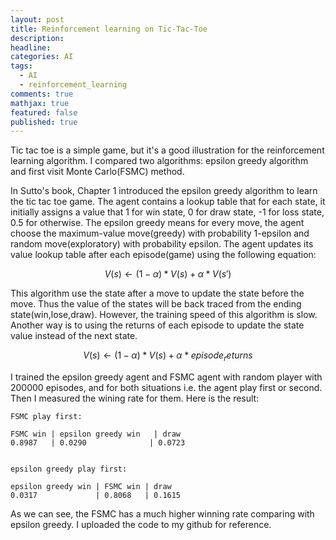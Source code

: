 ```yaml
---
layout: post
title: Reinforcement learning on Tic-Tac-Toe 
description: 
headline: 
categories: AI
tags: 
  - AI
  - reinforcement_learning
comments: true
mathjax: true
featured: false
published: true
---
```

Tic tac toe is a simple game, but it's a good illustration for the reinforcement learning algorithm. I compared two algorithms: epsilon greedy algorithm and first visit Monte Carlo(FSMC) method. 

In Sutto's book, Chapter 1 introduced the epsilon greedy algorithm to learn the tic tac toe game. The agent contains a lookup table that for each state, it initially assigns a value that 1 for win state, 0 for draw state, -1 for loss state, 0.5 for otherwise. The epsilon greedy means for every move, the agent choose the maximum-value move(greedy) with probability 1-epsilon and random move(exploratory) with probability epsilon. The agent updates its value lookup table after each episode(game) using the following equation:

$$ V(s) \leftarrow (1-\alpha)*V(s) + \alpha*V(s')$$


This algorithm use the state after a move to update the state before the move. Thus the value of the states will be back traced from the ending state(win,lose,draw). However, the training speed of this algorithm is slow. Another way is to using the returns of each episode to update the state value instead of the next state. 

$$ V(s) \leftarrow (1-\alpha)*V(s) + \alpha*episode_returns $$

I trained the epsilon greedy agent and FSMC agent with random player with 200000 episodes, and for both situations i.e. the agent play first or second. Then I measured the wining rate for them. Here is the result:


    FSMC play first:

    FSMC win | epsilon greedy win   | draw
    0.8987   | 0.0290              | 0.0723


    epsilon greedy play first:

    epsilon greedy win | FSMC win | draw
    0.0317             | 0.8068   | 0.1615

As we can see, the FSMC has a much higher winning rate comparing with epsilon greedy. I uploaded the code to my github for reference.


